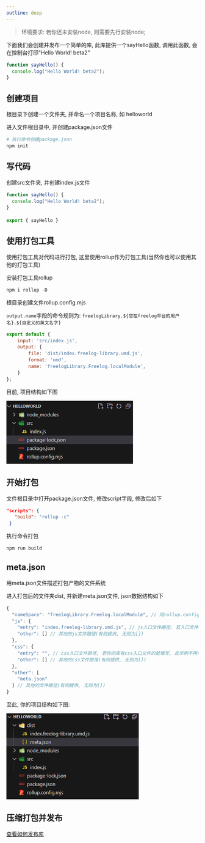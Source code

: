 ```yaml
---
outline: deep
---
```

> 环境要求: 若你还未安装node, 则需要先行安装node;

下面我们会创建并发布一个简单的库, 此库提供一个sayHello函数, 调用此函数, 会在控制台打印"Hello World! beta2"

```js
function sayHello() {
  console.log("Hello World! beta2");
}
```

## 创建项目

根目录下创建一个文件夹, 并命名一个项目名称, 如 helloworld

进入文件根目录中,  并创建package.json文件

```bash
# 执行命令创建package.json
npm init
```

## 写代码

创建src文件夹, 并创建index.js文件

```js
function sayHello() {
  console.log("Hello World! beta2");
}

export { sayHello }
```

## 使用打包工具

使用打包工具对代码进行打包, 这里使用rollup作为打包工具(当然你也可以使用其他的打包工具)

安装打包工具rollup

```js
npm i rollup -D
```

根目录创建文件rollup.config.mjs

`output.name`字段的命令规则为: `freelogLibrary.${您在freelog平台的用户名}.${自定义的英文名字}`

```js
export default {
	input: 'src/index.js',
	output: {
		file: 'dist/index.freelog-library.umd.js',
		format: 'umd',
		name: 'freelogLibrary.Freelog.localModule',
	}
};
```

目前, 项目结构如下图

![1736389028535](images/helloworld/1736389028535.png)

## 开始打包

文件根目录中打开package.json文件, 修改script字段, 修改后如下

```json
"scripts": {
   "build": "rollup -c"
 }
```

执行命令打包

```bash
npm run build
```

## meta.json

用meta.json文件描述打包产物的文件系统

进入打包后的文件夹dist, 并新建meta.json文件, json数据结构如下

```js
{
  "nameSpace": "freelogLibrary.Freelog.localModule", // 同rollup.config.mjs中的output.name(必须提供)
  "js": {
    "entry": "index.freelog-library.umd.js", // js入口文件路径; 若入口文件在文件夹js里, 则entry应为 js/filename.js(必须提供)
    "other": [] // 其他的js文件路径(有则提供, 无则为[])
  },
  "css": {
    "entry": "", // css入口文件路径, 若你的库有css入口文件的就填写, 此示例不用填写;(有则提供, 无则为"")
    "other": [] // 其他的css文件路径(有则提供, 无则为[])
  },
  "other": [
    "meta.json"
  ] // 其他的文件路径(有则提供, 无则为[])
}
```

至此, 你的项目结构如下图:

![1736389760327](images/helloworld/1736389760327.png)

## 压缩打包并发布

[查看如何发布库](./guide#_3-压缩打包并发布)
